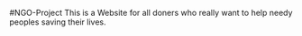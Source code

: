 #NGO-Project
This is a Website for all doners who really want to help needy peoples saving their lives.
